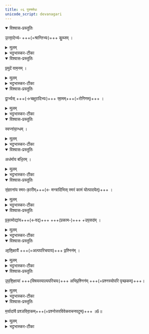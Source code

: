 ```yaml
---
title: ०६ पुरुषमेधः  
unicode_script: devanagari
---
```



<details open><summary>विश्वास-प्रस्तुतिः</summary>

उ॒त्सा॒देभ्य॑ᳶ +++(=श्रान्तिभ्यः)+++ कु॒ब्जम् । 
</details>

<details><summary>मूलम्</summary>

उ॒थ्सा॒देभ्य॑ᳵ कु॒ब्जम् ।
</details>

<details><summary>भट्टभास्कर-टीका</summary>

1**उत्सादेभ्यः** शरीरक्लेशेभ्यः कुब्जं वक्रापराङ्गं, यस्य सर्वे अवयवा अविधेयाः ।
</details>

<details open><summary>विश्वास-प्रस्तुतिः</summary>

प्र॒मुदे॑ वाम॒नम् ।
</details>

<details><summary>मूलम्</summary>

प्र॒मुदे॑ वाम॒नम् ।
</details>

<details><summary>भट्टभास्कर-टीका</summary>

प्रमुदे प्रकृष्टाय हर्षाय वामनं ह्रस्वाङ्गम्, स हि लघुकायत्वात् प्रहृष्टो भवति ।
</details>

<details open><summary>विश्वास-प्रस्तुतिः</summary>

द्वा॒र्भ्यस् +++(→चक्षुरादिभ्यः)+++ स्रा॒मम्+++(=रोगिणम्)+++ । 
</details>

<details><summary>मूलम्</summary>

द्वा॒र्भ्यस्स्रा॒मम् ।
</details>

<details><summary>भट्टभास्कर-टीका</summary>

द्वार्भ्यः चक्षुरादिभ्यः स्रामं रोगिणम्, द्वाराणां शक्तिहैन्यात् रोगी भवति ।
</details>

<details open><summary>विश्वास-प्रस्तुतिः</summary>

स्वप्ना॑या॒न्धम् ।
</details>

<details><summary>मूलम्</summary>

स्वप्ना॑या॒न्धम् ।
</details>

<details><summary>भट्टभास्कर-टीका</summary>

स्वप्नायान्धं हीनचाक्षुर्ज्ञानं, स्वप्ने हि सर्वे तादृशाः ।
</details>

<details open><summary>विश्वास-प्रस्तुतिः</summary>

अध॑र्माय बधि॒रम् ।
</details>

<details><summary>मूलम्</summary>

अध॑र्माय बधि॒रम् ।
</details>

<details><summary>भट्टभास्कर-टीका</summary>

अधर्माय बधिरं श्रोत्रज्ञानशूल्यं, स ह्यधर्मबहुलः ।
</details>

<details open><summary>विश्वास-प्रस्तुतिः</summary>

सं॒ज्ञाना॑य स्मर-का॒रीम्+++(← मन्त्रादिभिस् स्मरं कामं योत्पादयेत्)+++ । 
</details>

<details><summary>मूलम्</summary>

सं॒ज्ञाना॑य स्मरका॒रीम् ।
</details>

<details><summary>भट्टभास्कर-टीका</summary>

संज्ञानाय सम्यग्बोधाय स्मरकारीं या स्त्री मन्त्रौषधादिभिः भर्तुस्संवननकारिणी । कुशलबुद्धिः ।
</details>

<details open><summary>विश्वास-प्रस्तुतिः</summary>

प्र॒का॒मोद्या॑य+++(←वद्)+++ +++(प्रकाम-)+++ +उप॒सद॑म् । 
</details>

<details><summary>मूलम्</summary>

प्र॒का॒मोद्या॑योप॒सद॑म् ।
</details>

<details><summary>भट्टभास्कर-टीका</summary>

**प्रकामोद्याय** निष्प्रयोजनं बहुप्रलापिने । 'वदस्सुपि क्यप्च' इति क्यप् । उपसदं असत्यपि प्रयोजने उपसदनशीलः **उपसत्**, स हि बहुप्रलापी पार्श्ववासरुचिर्भवति । 'सत्सूद्विष' इति क्विप् ।
</details>

<details open><summary>विश्वास-प्रस्तुतिः</summary>

आ॒शि॒क्षायै॑ +++(=अल्पपरिचयाय)+++ प्र॒श्निन॑म् । 
</details>

<details><summary>मूलम्</summary>

आ॒शि॒क्षायै॑ प्र॒श्ञिन॑म् ।
</details>

<details><summary>भट्टभास्कर-टीका</summary>

**आशिक्षायै** अल्पशिक्षा आशिक्षा स्वयमभ्यूहः । 'शिक्ष विद्योपादाने' 'गुरोश्च हलः' इत्याकारः । तस्यै प्रश्निनं अभियोक्तारम् ।
</details>

<details open><summary>विश्वास-प्रस्तुतिः</summary>

उ॒प॒शि॒क्षाया॑ +++(विषयस्याल्पपरिचयः)+++ अभिप्र॒श्निन॑म् +++(=प्रश्नस्योपरि पृच्छकम्)+++। 
</details>

<details><summary>मूलम्</summary>

उ॒प॒शि॒क्षाया॑ अभिप्र॒श्ञिन॑म् ।
</details>

<details><summary>भट्टभास्कर-टीका</summary>

उपशिक्षायै उपेत्य गुरून्या समीचीना शिक्षा तस्यै अभिप्रश्निनं उत्तरवादिनं पृष्टस्योपरि पुनः प्रश्नः अभिप्रश्नः ।
</details>

<details open><summary>विश्वास-प्रस्तुतिः</summary>

म॒र्यादा॑यै प्रश्ञविवा॒कम्+++(=प्रश्नोत्तरविवेकवचनपटुम्)+++ ॥6॥  
</details>

<details><summary>मूलम्</summary>

म॒र्यादा॑यै+++(=शास्त्रव्यवस्थायै)+++ प्रश्ञ-विवा॒कम् +++(=निर्णेतारम्)+++ ॥6॥  
</details>

<details><summary>भट्टभास्कर-टीका</summary>

मर्यादायै शास्त्रव्यवस्थायै प्रश्नविवाकं प्राड्विवाकं निर्णेतारम् ॥

इति तृतीये चतुर्थे षष्ठोऽनुवाकः॥  

</details>

